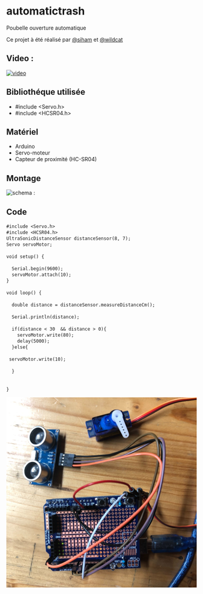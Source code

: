 # automatictrash

Poubelle ouverture automatique

Ce projet à été réalisé par [@siham](https://github.com/siham87) et [@wildcat](https://github.com/wildcat7534)

## Video :
[![video](https://img.youtube.com/vi/G3SG6fjiBdg/0.jpg)](https://www.youtube.com/watch?v=G3SG6fjiBdg)


## **Bibliothéque utilisée**
+ #include <Servo.h>
+ #include <HCSR04.h>

## **Matériel**
+ Arduino
+ Servo-moteur
+ Capteur de proximité (HC-SR04)

## **Montage**

![schema : ](diagram.jpg)

## **Code**

```
#include <Servo.h>
#include <HCSR04.h>
UltraSonicDistanceSensor distanceSensor(8, 7);
Servo servoMotor;

void setup() {
  
  Serial.begin(9600);
  servoMotor.attach(10);
}

void loop() {
  
  double distance = distanceSensor.measureDistanceCm();

  Serial.println(distance);
  
  if(distance < 30  && distance > 0){
    servoMotor.write(80); 
    delay(5000);
  }else{
    
 servoMotor.write(10);
  
  }
  

}
```

![photo: ](automatictrash.jpg)
